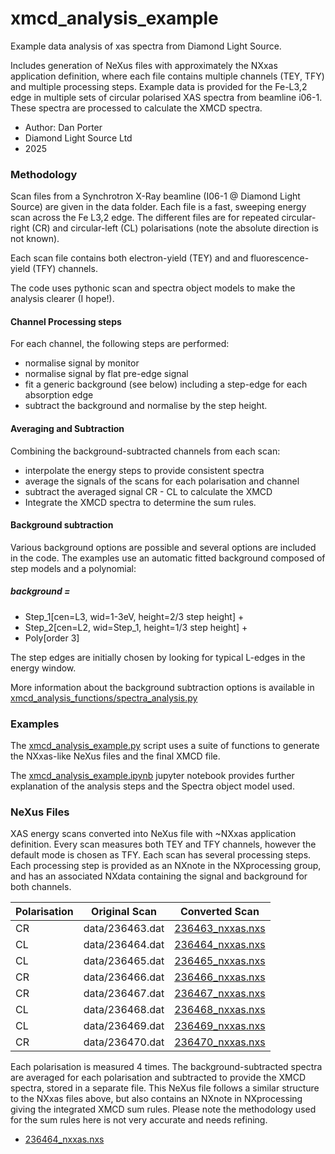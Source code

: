 # xmcd_analysis_example
Example data analysis of xas spectra from Diamond Light Source.

Includes generation of NeXus files with approximately the NXxas application definition,
where each file contains multiple channels (TEY, TFY) and multiple processing steps.
Example data is provided for the Fe-L3,2 edge in multiple sets of circular polarised 
XAS spectra from beamline i06-1. These spectra are processed to calculate the XMCD spectra.

 - Author: Dan Porter
 - Diamond Light Source Ltd
 - 2025

### Methodology
Scan files from a Synchrotron X-Ray beamline (I06-1 @ Diamond Light Source) are given in the data folder.
Each file is a fast, sweeping energy scan across the Fe L3,2 edge. The different files are for repeated
circular-right (CR) and circular-left (CL) polarisations (note the absolute direction is not known). 

Each scan file contains both electron-yield (TEY) and and fluorescence-yield (TFY) channels.

The code uses pythonic scan and spectra object models to make the analysis clearer (I hope!).

#### Channel Processing steps

For each channel, the following steps are performed:
 - normalise signal by monitor
 - normalise signal by flat pre-edge signal
 - fit a generic background (see below) including a step-edge for each absorption edge
 - subtract the background and normalise by the step height.

#### Averaging and Subtraction
Combining the background-subtracted channels from each scan:
 - interpolate the energy steps to provide consistent spectra
 - average the signals of the scans for each polarisation and channel
 - subtract the averaged signal CR - CL to calculate the XMCD
 - Integrate the XMCD spectra to determine the sum rules.

#### Background subtraction
Various background options are possible and several options are included in the code. 
The examples use an automatic fitted background composed of step models and a polynomial:

##### background = 
 - Step_1[cen=L3, wid=1-3eV, height=2/3 step height] + 
 - Step_2[cen=L2, wid=Step_1, height=1/3 step height] + 
 - Poly[order 3]

The step edges are initially chosen by looking for typical L-edges in the energy window.

More information about the background subtraction options is available in [xmcd_analysis_functions/spectra_analysis.py](xmcd_analysis_functions/spectra_analysis.py)

### Examples
The [xmcd_analysis_example.py](xmcd_analysis_example.py) script uses a suite of functions to generate the NXxas-like NeXus files and the final XMCD file.

The [xmcd_analysis_example.ipynb](xmcd_analysis_example.ipynb) jupyter notebook provides 
further explanation of the analysis steps and the Spectra object model used.


### NeXus Files
XAS energy scans converted into NeXus file with ~NXxas application definition.
Every scan measures both TEY and TFY channels, however the default mode is chosen as TFY.
Each scan has several processing steps. Each processing step is provided as an NXnote in the NXprocessing group, 
and has an associated NXdata containing the signal and background for both channels.

| Polarisation | Original Scan   | Converted Scan                                                                                                                                                                             |
|--------------|-----------------|--------------------------------------------------------------------------------------------------------------------------------------------------------------------------------------------|
| CR           | data/236463.dat | [236463_nxxas.nxs](https://myhdf5.hdfgroup.org/view?url=https%3A%2F%2Fgithub.com%2FDanPorter%2Fxmcd_analysis_example%2Fblob%2F69a249b1bd51acb50412176e0512806be91b15f0%2F236463_nxxas.nxs) |
| CL           | data/236464.dat | [236464_nxxas.nxs](https://myhdf5.hdfgroup.org/view?url=https%3A%2F%2Fgithub.com%2FDanPorter%2Fxmcd_analysis_example%2Fblob%2F69a249b1bd51acb50412176e0512806be91b15f0%2F236464_nxxas.nxs) |
| CL           | data/236465.dat | [236465_nxxas.nxs](https://myhdf5.hdfgroup.org/view?url=https%3A%2F%2Fgithub.com%2FDanPorter%2Fxmcd_analysis_example%2Fblob%2F69a249b1bd51acb50412176e0512806be91b15f0%2F236465_nxxas.nxs) |
| CR           | data/236466.dat | [236466_nxxas.nxs](https://myhdf5.hdfgroup.org/view?url=https%3A%2F%2Fgithub.com%2FDanPorter%2Fxmcd_analysis_example%2Fblob%2F69a249b1bd51acb50412176e0512806be91b15f0%2F236466_nxxas.nxs) |
| CR           | data/236467.dat | [236467_nxxas.nxs](https://myhdf5.hdfgroup.org/view?url=https%3A%2F%2Fgithub.com%2FDanPorter%2Fxmcd_analysis_example%2Fblob%2F69a249b1bd51acb50412176e0512806be91b15f0%2F236467_nxxas.nxs) |
| CL           | data/236468.dat | [236468_nxxas.nxs](https://myhdf5.hdfgroup.org/view?url=https%3A%2F%2Fgithub.com%2FDanPorter%2Fxmcd_analysis_example%2Fblob%2F69a249b1bd51acb50412176e0512806be91b15f0%2F236468_nxxas.nxs) |
| CL           | data/236469.dat | [236469_nxxas.nxs](https://myhdf5.hdfgroup.org/view?url=https%3A%2F%2Fgithub.com%2FDanPorter%2Fxmcd_analysis_example%2Fblob%2F69a249b1bd51acb50412176e0512806be91b15f0%2F236469_nxxas.nxs) |
| CR           | data/236470.dat | [236470_nxxas.nxs](https://myhdf5.hdfgroup.org/view?url=https%3A%2F%2Fgithub.com%2FDanPorter%2Fxmcd_analysis_example%2Fblob%2F69a249b1bd51acb50412176e0512806be91b15f0%2F236470_nxxas.nxs) |

Each polarisation is measured 4 times. The background-subtracted spectra are averaged for each polarisation
and subtracted to provide the XMCD spectra, stored in a separate file. 
This NeXus file follows a similar structure to the NXxas files above, but also contains an NXnote in NXprocessing 
giving the integrated XMCD sum rules. 
Please note the methodology used for the sum rules here is not very accurate and needs refining.

 - [236464_nxxas.nxs](https://myhdf5.hdfgroup.org/view?url=https%3A%2F%2Fgithub.com%2FDanPorter%2Fxmcd_analysis_example%2Fblob%2F69a249b1bd51acb50412176e0512806be91b15f0%2Fxmcd.nxs)

